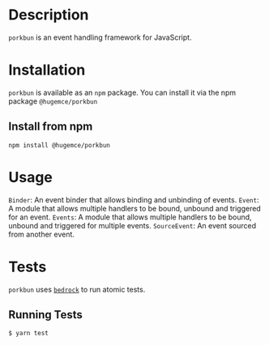 # Description
`porkbun` is an event handling framework for JavaScript.
# Installation
`porkbun` is available as an `npm` package.  You can install it via the npm package `@hugemce/porkbun`
## Install from npm
`npm install @hugemce/porkbun`

# Usage
`Binder`: An event binder that allows binding and unbinding of events.
`Event`: A module that allows multiple handlers to be bound, unbound and triggered for an event.
`Events`: A module that allows multiple handlers to be bound, unbound and triggered for multiple events.
`SourceEvent`: An event sourced from another event.
# Tests
`porkbun` uses [`bedrock`](https://www.npmjs.com/package/@hugemce/bedrock) to run atomic tests.
## Running Tests
`$ yarn test`
